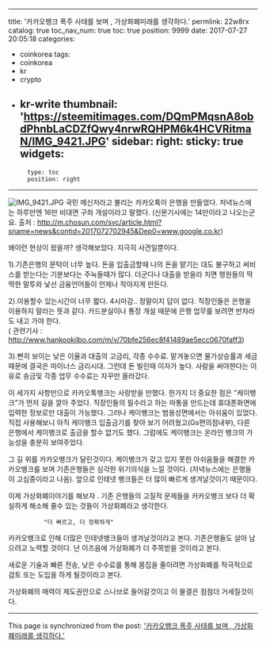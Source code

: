 
---
title: '카카오뱅크 폭주 사태를 보며 , 가상화폐미래를 생각하다.'
permlink: 22w8rx
catalog: true
toc_nav_num: true
toc: true
position: 9999
date: 2017-07-27 20:05:18
categories:
- coinkorea
tags:
- coinkorea
- kr
- crypto
- kr-write
thumbnail: 'https://steemitimages.com/DQmPMqsnA8obdPhnbLaCDZfQwy4nrwRQHPM6k4HCVRitmaN/IMG_9421.JPG'
sidebar:
    right:
        sticky: true
widgets:
    -
        type: toc
        position: right
---


![IMG_9421.JPG](https://steemitimages.com/DQmPMqsnA8obdPhnbLaCDZfQwy4nrwRQHPM6k4HCVRitmaN/IMG_9421.JPG)
국민 메신저라고 불리는 카카오톡이 은행을 만들었다.  저녁뉴스에는 하루만엔 16만 비대면 구좌 개설이라고 말했다. 
(신문기사에는 14만이라고 나오는군요. 출처 : http://m.chosun.com/svc/article.html?sname=news&contid=2017072702945&Dep0=www.google.co.kr)

왜이런 현상이 왔을까? 생각해보았다. 지극히 사견일뿐이다.
 
1).기존은행의 문턱이 너무 높다. 돈을 입출금할때 나의 돈을 맡기는 대도 불구하고 써비스를 받는다는 기분보다는 주눅들때가 많다. 더군다나 대출을 받을라 치면 행원들의 딱딱한 말투와 낯선 금융언어들이 언제나 작아지게 만든다. 

2).이용할수 있는시간이 너무 짧다. 4시마감.. 정말이지 답이 없다. 직장인들은 은행을 이용하지 말라는 뜻과 같다. 카드분실이나 통장 개설 때문에 은행 업무를 보려면 반차라도 내고 가야 한다.  
( 관련기사 : http://www.hankookilbo.com/m/v/70bfe256ec8f41489ae5ecc0670faff3)

3).뻔히 보이는 낮은 이율과 대출의 고금리, 각종 수수료.
맡겨놓으면 물가상승률과 세금때문에 결국은 마이너스 금리시대. 그런데 돈 빌린때 이자가 높다.  사람을 써야한다는 이유로 송금및 각종 업무 수수료는 자꾸만 올라갔다. 

이 세가지 사항만으로 카카오톡뱅크는 사랑받을 만했다. 
한가지 더 중요한 점은 "케이뱅크"가 먼저 길을 깔아 주었다.  직장인들의 필수라고 하는 마통을 만드는데 휴대폰화면에 입력한 정보로만 대출이 가능했다. 그러나 케이뱅크는 범용성면에서는 아쉬움이 있었다. 직접 사용해보니 아직 케이뱅크 입출금기를 찾아 보기 어려웠고(Gs편의점내부), 다른 은행에서 케이뱅크로 출금을 할수 없기도 했다. 그럼에도 케이뱅크는 온라인 뱅크의 가능성을 충분히 보여주었다. 

그 길 위를 카카오뱅크가 달린것이다. 케이뱅크가 갖고 있지 못한 아쉬움들을 해결한 카카오뱅크를 보며  기존은행들은 심각한 위기의식을 느낄 것이다. (저녁뉴스에는 은행들이 고심중이라고 나옴). 앞으로 인테넷 뱅크들은 더 많이 빠르게 생겨날것이기 때문이다.

이제 가상화폐이야기를 해보자 .  기존 은행들의 고질적 문제들을 카카오뱅크 보다 더 확실하게 해소해 줄수 있는 것들이 가상화폐라고 생각한다. 

              "더 빠르고, 더 정확하게" 
 카카오뱅크로 인해 더많은 인테넷뱅크들이 생겨날것이라고 본다. 기존은행들도 살아 남으려고 노력할 것이다.  난 이즈음에 가상화폐가 더 주목받을 것이라고 본다. 

새로운 기술과 빠른 전송, 낮은 수수료를 통해 몸집을 줄이려면 가상화폐를 적극적으로 검토 또는 도입을 하게 될것이라고 본다. 

가상화폐의 매력이  제도권안으로 스나브로 들어갈것이고 이 물결은 점점더 거세질것이다.

- - -

This page is synchronized from the post: ['카카오뱅크 폭주 사태를 보며 , 가상화폐미래를 생각하다.'](https://steemit.com/@kingbit/22w8rx)
